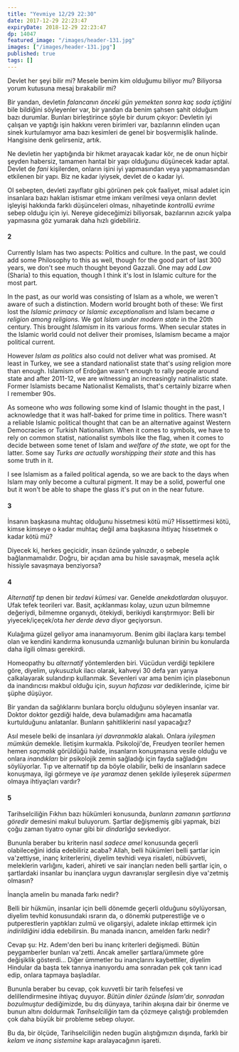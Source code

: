 ```yaml
---
title: "Yevmiye 12/29 22:30"
date: 2017-12-29 22:23:47
expiryDate: 2018-12-29 22:23:47
dp: 14047
featured_image: "/images/header-131.jpg"
images: ["/images/header-131.jpg"]
published: true
tags: []
---
```




Devlet her şeyi bilir mi? Mesele benim kim olduğumu biliyor mu? Biliyorsa yorum
kutusuna mesaj bırakabilir mi?

Bir yandan, devletin *falancanın önceki gün yemekten sonra kaç soda içtiğini*
bile bildiğini söyleyenler var, bir yandan da benim şahsen şahit olduğum bazı
durumlar. Bunları birleştirince şöyle bir durum çıkıyor: Devletin iyi çalışan ve
yaptığı işin hakkını veren birimleri var, bazılarının elinden uçan sinek
kurtulamıyor ama bazı kesimleri de genel bir boşvermişlik halinde. Hangisine
denk gelirseniz, artık.

Ne devletin her yaptığında bir hikmet arayacak kadar kör, ne de onun hiçbir
şeyden habersiz, tamamen hantal bir yapı olduğunu düşünecek kadar aptal. Devlet
de *fani* kişilerden, onların işini iyi yapmasından veya yapmamasından etkilenen
bir yapı. Biz ne kadar iyiysek, devlet de o kadar iyi. 

Ol sebepten, devleti zayıflatır gibi görünen pek çok faaliyet, misal adalet için
insanlara bazı hakları istismar etme imkanı verilmesi veya onların devlet
işleyişi hakkında farklı düşünceleri olması, nihayetinde *kontrollü evrime*
sebep olduğu için iyi. Nereye gideceğimizi biliyorsak, bazılarının azıcık yalpa
yapmasına göz yumarak daha hızlı gidebiliriz. 

#### 2

Currently Islam has two aspects: Politics and culture. In the past, we could add
some Philosophy to this as well, though for the good part of last 300 years, we
don't see much thought beyond Gazzali. One may add *Law* (Sharia) to this
equation, though I think it's lost in Islamic culture for the most part. 

In the past, as our world was consisting of Islam as a whole, we weren't aware
of such a distinction. Modern world brought both of these: We first lost the
*Islamic primacy* or *Islamic exceptionalism* and Islam became *a religion among
religions.* We got *Islam under modern state* in the 20th century. This brought
*Islamism* in its various forms. When secular states in the Islamic world could
not deliver their promises, Islamism became a major political current. 

However *Islam as politics* also could not deliver what was promised. At least
in Turkey, we see a standard nationalist state that's *using* religion more than
enough. Islamism of Erdoğan wasn't enough to rally people around state and after
2011-12, we are witnessing an increasingly natinalistic state. Former Islamists
became Nationalist Kemalists, that's certainly bizarre when I remember 90s. 

As someone who *was* following some kind of Islamic thought in the past, I
acknowledge that it was half-baked for prime time in politics. There wasn't a
reliable Islamic political thought that can be an alternative against Western
Democracies or Turkish Nationalism. When it comes to symbols, we have to rely on
common statist, nationalist symbols like the flag, when it comes to decide
between some tenet of Islam and *welfare of the state*, we opt for the latter.
Some say *Turks are actually worshipping their state* and this has some truth in
it.

I see Islamism as a failed political agenda, so we are back to the days when
Islam may only become a cultural pigment. It may be a solid, powerful one but it
won't be able to shape the glass it's put on in the near future. 

#### 3

İnsanın başkasına muhtaç olduğunu hissetmesi kötü mü? Hissettirmesi kötü, kimse
kimseye o kadar muhtaç değil ama başkasına ihtiyaç hissetmek o kadar kötü mü?

Diyecek ki, herkes geçicidir, insan özünde yalnızdır, o sebeple bağlanmamalıdır.
Doğru, bir açıdan ama bu hisle savaşmak, mesela açlık hissiyle savaşmaya
benziyorsa?

#### 4

*Alternatif tıp* denen bir *tedavi kümesi* var. Genelde *anekdotlardan*
oluşuyor. Ufak tefek teorileri var. Basit, açıklanması kolay, uzun uzun bilmemne
değeriydi, bilmemne organıydı, ötekiydi, berikiydi karıştırmıyor: Belli bir
yiyecek/içeçek/ota *her derde deva* diyor geçiyorsun. 

Kulağıma güzel geliyor ama inanamıyorum. Benim gibi ilaçlara karşı tembel olan
ve kendini kandırma konusunda uzmanlığı bulunan birinin bu konularda daha ilgili olması gerekirdi.  

Homeopathy bu *alternatif* yöntemlerden biri. Vücüdun verdiği tepkilere göre,
diyelim, uykusuzluk ilacı olarak, kahveyi 30 defa yarı yarıya çalkalayarak
sulandırıp kullanmak. Sevenleri var ama benim için plasebonun da inandırıcısı
makbul olduğu için, *suyun hafızası var* dediklerinde, içime bir şüphe düşüyor.  

Bir yandan da sağlıklarını bunlara borçlu olduğunu söyleyen insanlar var. Doktor
doktor gezdiği halde, deva bulamadığını ama hacamatla kurtulduğunu anlatanlar.
Bunların şahitliklerini nasıl yapacağız?

Asıl mesele belki de insanlara *iyi davranmakla* alakalı. Onlara *iyileşmen
mümkün* demekle. İletişim kurmakla. Psikoloji'de, Freudyen teoriler hemen hemen
*saçmalık* görüldüğü halde, insanların konuşmasına vesile olduğu ve onlara
*inandıkları* bir psikolojik zemin sağladığı için fayda sağladığını söylüyorlar.
Tıp ve alternatif tıp da böyle olabilir, belki de insanların sadece konuşmaya,
ilgi görmeye ve *işe yaramaz* denen şekilde iyileşerek *süpermen* olmaya
ihtiyaçları vardır?

#### 5

Tarihselciliğin Fıkhın bazı hükümleri konusunda, *bunların zamanın şartlarına
göredir* demesini makul buluyorum. Şartlar değişmemiş gibi yapmak, bizi çoğu
zaman tiyatro oynar gibi bir *dindarlığa* sevkediyor.

Bununla beraber bu kriterin nasıl *sadece amel* konusunda geçerli olabileceğini
iddia edebiliriz acaba? Allah, belli hükümleri belli şartlar için va'zettiyse,
inanç kriterlerini, diyelim tevhidi veya risaleti, nübüvveti, meleklerin
varlığını, kaderi, ahireti ve sair inançları neden belli şartlar için, o
şartlardaki insanlar bu inançlara uygun davranışlar sergilesin diye va'zetmiş
olmasın?

İnançla amelin bu manada farkı nedir?

Belli bir hükmün, insanlar için belli dönemde geçerli olduğunu söylüyorsan,
diyelim tevhid konusundaki ısrarın da, o dönemki putperestliğe ve o
putperestlerin yaptıkları zulmü ve oligarşiyi, adalete inkılap ettirmek için
*indirildiğini* iddia edebilirsin. Bu manada inancın, amelden farkı nedir?

Cevap şu: Hz. Adem'den beri bu inanç kriterleri değişmedi. Bütün peygamberler
bunları va'zetti. Ancak ameller şartlara/ümmete göre değişiklik gösterdi...
Diğer ümmetler bu inançlarını kaybettiler, diyelim Hindular da başta tek tanrıya
inanıyordu ama sonradan pek çok tanrı icad edip, onlara tapmaya başladılar. 

Bununla beraber bu cevap, çok kuvvetli bir tarih felsefesi ve delillendirmesine
ihtiyaç duyuyor. *Bütün dinler özünde İslam'dır, sonradan bozulmuştur*
dediğimizde, bu dış dünyaya, tarihin akışına dair bir önerme ve bunun altını
doldurmak *Tarihselciliğin* tam da çözmeye çalıştığı problemden çok daha büyük
bir probleme sebep oluyor.

Bu da, bir ölçüde, Tarihselciliğin neden bugün alıştığımızın dışında, farklı bir
*kelam* ve *inanç sistemine* kapı aralayacağının işareti. 




